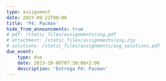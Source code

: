 ```yaml
---
type: assignment
date: 2023-09-22T08:00
title: 'P4: Pacman'
hide_from_announcments: true
# pdf: /static_files/assignments/asg.pdf
# attachment: /static_files/assignments/asg.zip
# solutions: /static_files/assignments/asg_solutions.pdf
due_event: 
    type: due
    date: 2023-10-06T07:30:00+2:00
    description: 'Entrega P4: Pacman'
---
```


